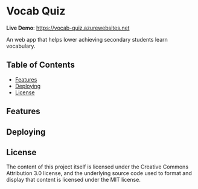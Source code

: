 Vocab Quiz
=======================

**Live Demo**: https://vocab-quiz.azurewebsites.net

An web app that helps lower achieving secondary students learn vocabulary.

Table of Contents
-----------------

- [Features](#Features)
- [Deploying](#Deploying)
- [License](#License)

Features
--------

Deploying
---------

License
-------
The content of this project itself is licensed under the Creative Commons
Attribution 3.0 license, and the underlying source code used to format and
display that content is licensed under the MIT license.
